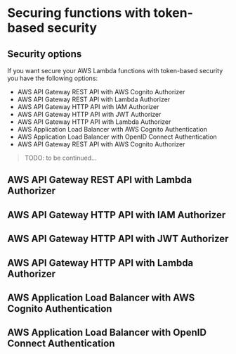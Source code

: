 # Securing functions with token-based security

## Security options

If you want secure your AWS Lambda functions with token-based security you have the following options:

* AWS API Gateway REST API with AWS Cognito Authorizer
* AWS API Gateway REST API with Lambda Authorizer
* AWS API Gateway HTTP API with IAM Authorizer
* AWS API Gateway HTTP API with JWT Authorizer
* AWS API Gateway HTTP API with Lambda Authorizer
* AWS Application Load Balancer with AWS Cognito Authentication
* AWS Application Load Balancer with OpenID Connect Authentication
* AWS API Gateway REST API with AWS Cognito Authorizer

> TODO: to be continued...

## AWS API Gateway REST API with Lambda Authorizer

## AWS API Gateway HTTP API with IAM Authorizer

## AWS API Gateway HTTP API with JWT Authorizer

## AWS API Gateway HTTP API with Lambda Authorizer

## AWS Application Load Balancer with AWS Cognito Authentication

## AWS Application Load Balancer with OpenID Connect Authentication
